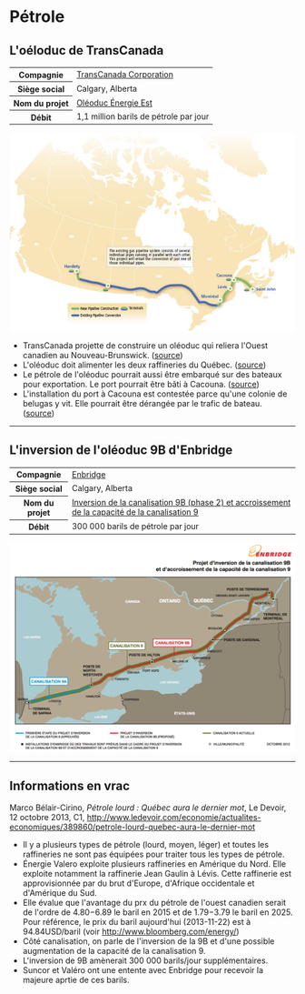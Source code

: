 # Pétrole

## L'oéloduc de TransCanada

<table>
  <tr>
    <th>Compagnie</th>
    <td><a href="http://en.wikipedia.org/wiki/TransCanada_Corp.">TransCanada Corporation</a></td>
  </tr>

  <tr>
    <th>Siège social</th>
    <td>Calgary, Alberta</td>
  </tr>

  <tr>
    <th>Nom du projet</th>
    <td><a href="http://www.oleoducenergieest.com">Oléoduc Énergie Est</a></td>
  </tr>
  <tr>
    <th>Débit</th>
    <td>1,1 million barils de pétrole par jour</td>
  </tr>
</table>

![Image décrivant le parcours de l'oléoduc Énergie Est de TransCanada](images/energie-est.jpg)



* TransCanada projette de construire un oléoduc qui reliera l'Ouest canadien au Nouveau-Brunswick. ([source][3])
* L'oléoduc doit alimenter les deux raffineries du Québec. ([source][3])
* Le pétrole de l'oléoduc pourrait aussi être embarqué sur des bateaux pour exportation. Le port pourrait être bâti à Cacouna. ([source][3])
* L'installation du port à Cacouna est contestée parce qu'une colonie de belugas y vit. Elle pourrait être dérangée par le trafic de bateau. ([source][3])

<hr>

## L'inversion de l'oléoduc 9B d'Enbridge

<table>
  <tr>
    <th>Compagnie</th>
    <td><a href="http://en.wikipedia.org/wiki/Enbridge">Enbridge</a></td>
  </tr>
  
  <tr>
    <th>Siège social</th>
    <td>Calgary, Alberta</td>
  </tr>


  <tr>
    <th>Nom du projet</th>
    <td><a href="http://www.enbridge.com/ECRAI_FR/Line9BReversalProject_FR.aspx">Inversion de la canalisation 9B (phase 2) et accroissement de la capacité de la canalisation 9</a></td>
  </tr>
  <tr>
    <th>Débit</th>
    <td>300 000 barils de pétrole par jour</td>
  </tr>
</table>

![Image décrivant le parcours de l'oléoduc 9B d'Enbridge](images/enbridge-9b-9.png)


<hr>

## Informations en vrac

Marco Bélair-Cirino, *Pétrole lourd : Québec aura le dernier mot*, Le Devoir, 12 octobre 2013, C1, http://www.ledevoir.com/economie/actualites-economiques/389860/petrole-lourd-quebec-aura-le-dernier-mot

* Il y a plusieurs types de pétrole (lourd, moyen, léger) et toutes les raffineries ne sont pas équipées pour traiter tous les types de pétrole.
* Énergie Valero exploite plusieurs raffineries en Amérique du Nord. Elle exploite notamment la raffinerie Jean Gaulin à Lévis. Cette raffinerie est approvisionnée par du brut d'Europe, d'Afrique occidentale et d'Amérique du Sud.
* Elle évalue que l'avantage du prx du pétrole de l'ouest canadien serait de l'ordre de 4.80$-6.89$ le baril en 2015 et de 1.79$-3.79$ le baril en 2025. Pour référence, le prix du baril aujourd'hui (2013-11-22) est à 94.84USD/baril (voir http://www.bloomberg.com/energy/)
* Côté canalisation, on parle de l'inversion de la 9B et d'une possible augmentation de la capacité de la canalisation 9.
* L'inversion de 9B amènerait 300 000 barils/jour supplémentaires.
* Suncor et Valéro ont une entente avec Enbridge pour recevoir la majeure aprtie de ces barils.

[3]: http://www.ledevoir.com/environnement/actualites-sur-l-environnement/393601/bas-saint-laurent-un-port-petrolier-pour-le-brut-albertain

